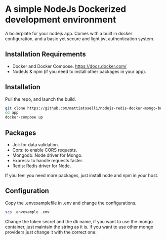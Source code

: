 # A simple NodeJs Dockerized development environment
A boilerplate for your nodejs app. Comes with a built in docker configuration, and a basic yet secure and light jwt authentication system.

## Installation Requirements
- Docker and Docker Compose. https://docs.docker.com/
- NodeJs & npm (if you need to install other packages in your app).

## Installation
Pull the repo, and launch the build.
```bash
git clone https://github.com/mattiatoselli/nodejs-redis-docker-mongo-boilerplate.git app
cd app
docker-compose up
```

## Packages
- Joi: for data validation.
- Cors: to enable CORS requests.
- Mongodb: Node driver for Mongo.
- Express: to handle requests faster.
- Redis: Redis driver for Node.

If you feel you need more packages, just install node and npm in your host.

## Configuration
Copy the .envexamplefile in .env and change the configurations.
```bash
scp .envexample .env
```

Change the token secret and the db name, if you want to use the mongo container, just maintain the string as it is. 
If you want to use other mongo providers just change it with the correct one.
